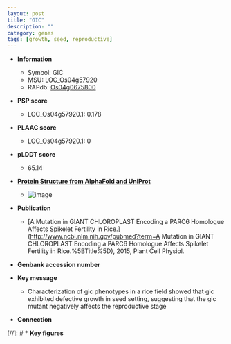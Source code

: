 ```yaml
---
layout: post
title: "GIC"
description: ""
category: genes
tags: [growth, seed, reproductive]
---
```


* **Information**  
    + Symbol: GIC  
    + MSU: [LOC_Os04g57920](http://rice.plantbiology.msu.edu/cgi-bin/ORF_infopage.cgi?orf=LOC_Os04g57920)  
    + RAPdb: [Os04g0675800](http://rapdb.dna.affrc.go.jp/viewer/gbrowse_details/irgsp1?name=Os04g0675800)  

* **PSP score**  
    + LOC_Os04g57920.1: 0.178 

* **PLAAC score**  
    + LOC_Os04g57920.1: 0 

* **pLDDT score**
    + 65.14

* **[Protein Structure from AlphaFold and UniProt](https://www.uniprot.org/uniprotkb/A0A0P0WG98/entry#structure)**
    + ![image](https://ricepsp.github.io/images/A/AF-A0A0P0WG98-F1.png)

* **Publication**  
    + [A Mutation in GIANT CHLOROPLAST Encoding a PARC6 Homologue Affects Spikelet Fertility in Rice.](http://www.ncbi.nlm.nih.gov/pubmed?term=A Mutation in GIANT CHLOROPLAST Encoding a PARC6 Homologue Affects Spikelet Fertility in Rice.%5BTitle%5D), 2015, Plant Cell Physiol.

* **Genbank accession number**  

* **Key message**  
    + Characterization of gic phenotypes in a rice field showed that gic exhibited defective growth in seed setting, suggesting that the gic mutant negatively affects the reproductive stage

* **Connection**  

[//]: # * **Key figures**  


